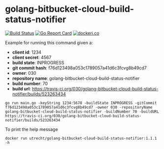 # golang-bitbucket-cloud-build-status-notifier

[![Build Status](https://travis-ci.org/030/golang-bitbucket-cloud-build-status-notifier.svg?branch=master)](https://travis-ci.org/030/golang-bitbucket-cloud-build-status-notifier)
[![Go Report Card](https://goreportcard.com/badge/github.com/030/golang-bitbucket-cloud-build-status-notifier)](https://goreportcard.com/report/github.com/030/golang-bitbucket-cloud-build-status-notifier)
[![dockeri.co](https://dockeri.co/image/utrecht/golang-bitbucket-cloud-build-status-notifier)](https://hub.docker.com/r/utrecht/golang-bitbucket-cloud-build-status-notifier)

Example for running this command given a:

- **client id**: 1234
- **client secret**: 4567
- **build state**: INPROGRESS
- **git commit hash**: f76d123498a053c1789057a41d6c3fcvg8b49cd7
- **owner**: 030
- **repository name**: golang-bitbucket-cloud-build-status-notifier
- **build number**: 70
- **build url**: https://travis-ci.org/030/golang-bitbucket-cloud-build-status-notifier/builds/523263434

```
go run main.go -keyString 1234:5678 -buildState INPROGRESS -gitCommit f76d123498a053c1789057a41d6c3fcvg8b49cd7 -owner 030 -repositoryName golang-bitbucket-cloud-build-status-notifier -buildNumber 70 -buildURL https://travis-ci.org/030/golang-bitbucket-cloud-build-status-notifier/builds/523263434
```

To print the help message

```
docker run utrecht/golang-bitbucket-cloud-build-status-notifier:1.1.1 -h
```
